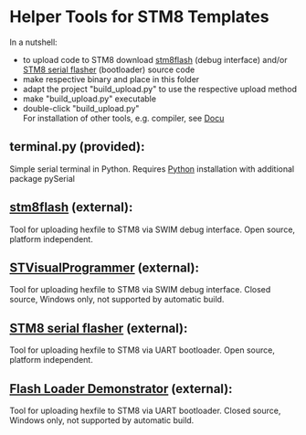Helper Tools for STM8 Templates
=================================

In a nutshell: 
  - to upload code to STM8 download [stm8flash](https://github.com/vdudouyt/stm8flash) (debug interface) and/or [STM8 serial flasher](https://github.com/gicking/STM8_serial_flasher) (bootloader) source code
  - make respective binary and place in this folder
  - adapt the project "build_upload.py" to use the respective upload method 
  - make "build_upload.py" executable
  - double-click "build_upload.py"  
For installation of other tools, e.g. compiler, see [Docu](../Docu) 

terminal.py (provided):
----------------------------------
  Simple serial terminal in Python. Requires [Python](https://www.python.org/) installation with additional package pySerial 


[stm8flash](https://github.com/vdudouyt/stm8flash) (external):
----------------------------------
  Tool for uploading hexfile to STM8 via SWIM debug interface. Open source, platform independent.


[STVisualProgrammer](http://www.st.com) (external):
----------------------------------
  Tool for uploading hexfile to STM8 via SWIM debug interface. Closed source, Windows only, not supported by automatic build.


[STM8 serial flasher](https://github.com/gicking/STM8_serial_flasher) (external):
----------------------------------
  Tool for uploading hexfile to STM8 via UART bootloader. Open source, platform independent.


[Flash Loader Demonstrator](http://www.st.com) (external):
-------------------------------------
  Tool for uploading hexfile to STM8 via UART bootloader. Closed source, Windows only, not supported by automatic build.
